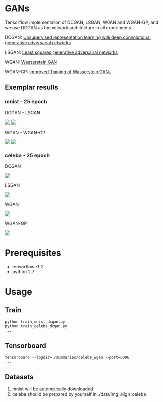 # GANs

Tensorflow implementation of DCGAN, LSGAN, WGAN and WGAN-GP, and we use DCGAN as the network architecture in all experiments.

DCGAN: [Unsupervised representation learning with deep convolutional generative adversarial networks](https://arxiv.org/abs/1511.06434) 

LSGAN: [Least squares generative adversarial networks](https://pdfs.semanticscholar.org/0bbc/35bdbd643fb520ce349bdd486ef2c490f1fc.pdf)

WGAN: [Wasserstein GAN](https://arxiv.org/abs/1701.07875)

WGAN-GP: [Improved Training of Wasserstein GANs](http://arxiv.org/abs/1704.00028)

## Exemplar results

### mnist - 25 epoch
DCGAN - LSGAN

![](./pics/mnist_dcgan_Epoch_25.jpg) ![](./pics/mnist_lsgan_Epoch_25.jpg)

WGAN - WGAN-GP

![](./pics/mnist_wgan_Epoch_25.jpg) ![](./pics/mnist_wgan_gp_Epoch_25.jpg)

### celeba - 25 epoch
DCGAN

![](./pics/celeba_dcgan_Epoch_25.jpg) 

LSGAN

![](./pics/celeba_lsgan_Epoch_25.jpg)

WGAN

![](./pics/celeba_wgan_Epoch_25.jpg) 

WGAN-GP

![](./pics/celeba_wgan_gp_Epoch_25.jpg)

# Prerequisites
- tensorflow r1.2
- python 2.7

# Usage

## Train
```
python train_mnist_dcgan.py
python train_celeba_dcgan.py
...
```
## Tensorboard
```
tensorboard --logdir=./summaries/celeba_wgan --port=6006
...
```

## Datasets
1. mnist will be automatically downloaded
2. celeba should be prepared by yourself in ./data/img_align_celeba
